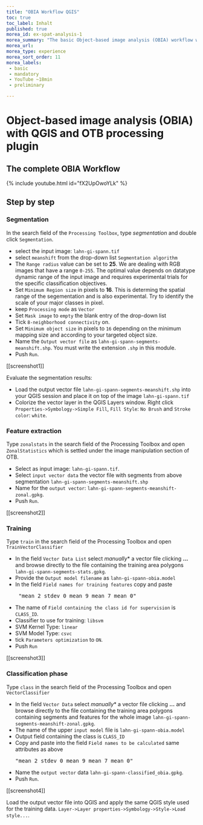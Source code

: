 ```yaml
---
title: "OBIA Workflow QGIS"
toc: true
toc_label: Inhalt
published: true
morea_id: ex-spat-analysis-1
morea_summary: "The basic Object-based image analysis (OBIA) workflow with QGIS and the OTB processing plugin follows a straightforward approach. This Tutorial shows the most common way."
morea_url: 
morea_type: experience
morea_sort_order: 11
morea_labels:
 - basic
 - mandatory 
 - YouTube ~18min
 - preliminary

---
```


# Object-based image analysis (OBIA) with QGIS and OTB processing plugin



## The complete OBIA Workflow 
{% include youtube.html id="fX2UpOwoYLk" %}

## Step by step

### Segmentation

In the search field of the `Processing Toolbox`, type *segmentation* and double click `Segmentation`.

* select the input image: `lahn-gi-spann.tif`
* select `meanshift` from the drop-down list `Segmentation algorithm`
* The `Range radius` value can be set to **25**. We are dealing with RGB images that have a range `0-255`. The optimal value depends on datatype dynamic range of the input image and requires experimental trials for the specific classification objectives.
* Set `Minimum Region size` in pixels to **16**. This is determing the spatial range of the segementation and is also experimental. Try to identify the scale of your major classes in pixel.
* keep `Processing mode`  as `Vector`
* Set `Mask image` to `empty` the blank entry of the drop-down list
* Tick `8-neighborhood connectivity` on.
* Set `Minimum object size` in pixels to `16` depending on the minimum mapping size and according to your targeted object size.
* Name the `Output vector file`  as  `lahn-gi-spann-segments-meanshift.shp`. You must write the extension `.shp` in this module.
* Push `Run`.

[[screenshot1]]

Evaluate the segmentation results: 
* Load the output vector file `lahn-gi-spann-segments-meanshift.shp` into your QGIS session and place it on top of the image `lahn-gi-spann.tif`
* Colorize the vector layer in the QGIS Layers window. Right click `Properties->Symbology->Simple Fill`, `Fill Style`: `No Brush` and `Stroke color`: `white`.

### Feature extraction 
Type `zonalstats` in the search field of the Processing Toolbox and open `ZonalStatistics` which is settled under the image manipulation section of OTB.

* Select as input image: `lahn-gi-spann.tif`.
* Select `input vector data` the vector file with segments from above segmentation `lahn-gi-spann-segments-meanshift.shp`
* Name for the `output vector`: `lahn-gi-spann-segments-meanshift-zonal.gpkg`.
* Push `Run`.

[[screenshot2]]

### Training
Type `train` in the search field of the Processing Toolbox and open `TrainVectorClassifier`

* In the  field  `Vector Data List` select *manually** a vector file clicking **...** and browse directly to the file containing the training area polygons `lahn-gi-spann-segments-stats.gpkg`.
* Provide the `Output model filename` as `lahn-gi-spann-obia.model`
* In the field `Field names for training features` copy and paste <pre> "mean_2 stdev_0 mean_9 mean_7 mean_0" </pre>
* The name of `Field containing the class id for supervision` is `CLASS_ID`.
* Classifier to use for training: `libsvm`
* SVM Kernel Type: `linear`
* SVM Model Type: `csvc`
* tick `Parameters optimization` to `ON`.
* Push `Run`

[[screenshot3]]


### Classification phase
Type `class` in the search field of the Processing Toolbox and open `VectorClassifier`
*  In the  field  `Vector Data` select *manually** a vector file clicking **...** and browse directly to the file containing the training area polygons containing segments and features for the whole image `lahn-gi-spann-segments-meanshift-zonal.gpkg`.
* The name of the upper `input model` file is `lahn-gi-spann-obia.model`
* Output field containing the class is `CLASS_ID`
* Copy and paste into the field `Field names to be calculated` same attributes as above <pre> "mean_2 stdev_0 mean_9 mean_7 mean_0" </pre>
* Name the `output vector` data `lahn-gi-spann-classified_obia.gpkg`.
* Push `Run`.

[[screenshot4]]

Load the output vector file into QGIS and apply the same QGIS style used for the training data. `Layer->Layer properties->Symbology->Style->Load style...`.

